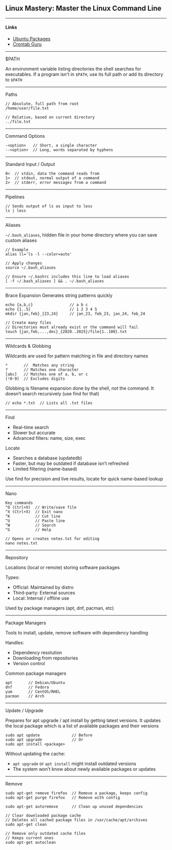 ## Linux Mastery: Master the Linux Command Line

---
#### Links
- [Ubuntu Packages](https://packages.ubuntu.com)
- [Crontab Guru](https://crontab.guru)

---
$PATH  

An environment variable listing directories the shell searches for executables. If a program isn't in `$PATH`, use its full path or add its directory to `$PATH`  

---
Paths

    // Absolute, full path from root
    /home/user/file.txt

    // Relative, based on current directory
    ../file.txt

---
Command Options  
    
    -<option>   // Short, a single character
    --<option>  // Long, words separated by hyphens

---
Standard Input / Output

    0<  // stdin, data the command reads from
    1>  // stdout, normal output of a command
    2>  // stderr, error messages from a command

---
Pipelines

    // Sends output of ls as input to less
    ls | less

---
Aliases

`~/.bash_aliases`, hidden file in your home directory where you can save custom aliases

    // Example
    alias ll='ls -l --color=auto'

    // Apply changes
    source ~/.bash_aliases

    // Ensure ~/.bashrc includes this line to load aliases
    [ -f ~/.bash_aliases ] && . ~/.bash_aliases

---
Brace Expansion
Generates string patterns quickly

    echo {a,b,c}                // a b c  
    echo {1..5}                 // 1 2 3 4 5  
    mkdir {jan,feb}_{23,24}     // jan_23, feb_23, jan_24, feb_24

    // Create many files
    // Directories must already exist or the command will fail
    touch {jan,feb,...,dec}_{2020..2025}/file{1..100}.txt

---
Wildcards & Globbing

Wildcards are used for pattern matching in file and directory names

    *       //  Matches any string
    ?       // Matches one character
    [abc]   // Matches one of a, b, or c
    [!0-9]  // Excludes digits

Globbing is filename expansion done by the shell, not the command. It doesn’t search recursively (use find for that)

    // echo *.txt  // Lists all .txt files

---
Find

 - Real-time search
 - Slower but accurate
 - Advanced filters: name, size, exec

Locate

 - Searches a database (updatedb)
 - Faster, but may be outdated if database isn’t refreshed
 - Limited filtering (name-based)
      
Use find for precision and live results, locate for quick name-based lookup

---
Nano

    Key commands
    ^O (Ctrl+O)  // Write/save file
    ^X (Ctrl+X)  // Exit nano
    ^K           // Cut line
    ^U           // Paste line    
    ^W           // Search
    ^G           // Help

    // Opens or creates notes.txt for editing
    nano notes.txt

---
Repository

Locations (local or remote) storing software packages

Types:
- Official: Maintained by distro
- Third-party: External sources
- Local: Internal / offline use

Used by package managers (apt, dnf, pacman, etc)

---
Package Managers

Tools to install, update, remove software with dependency handling

Handles:
- Dependency resolution
- Downloading from repositories
- Version control

Common package managers

    apt       // Debian/Ubuntu
    dnf       // Fedora
    yum       // CentOS/RHEL
    pacman    // Arch

---
Update / Upgrade

Prepares for apt upgrade / apt install by getting latest versions. It updates the local package which is a list of available packages and their versions

    sudo apt update              // Before
    sudo apt upgrade             // Or
    sudo apt install <package>

Without updating the cache:
- `apt upgrade` or `apt install` might install outdated versions
- The system won’t know about newly available packages or updates

---
Remove
    
    sudo apt-get remove firefox  // Remove a package, keeps config
    sudo apt-get purge firefox   // Remove with config

    sudo apt-get autoremove      // Clean up unused dependencies

    // Clear downloaded package cache
    // Deletes all cached package files in /var/cache/apt/archives
    sudo apt-get clean           

    // Remove only outdated cache files
    // Keeps current ones
    sudo apt-get autoclean